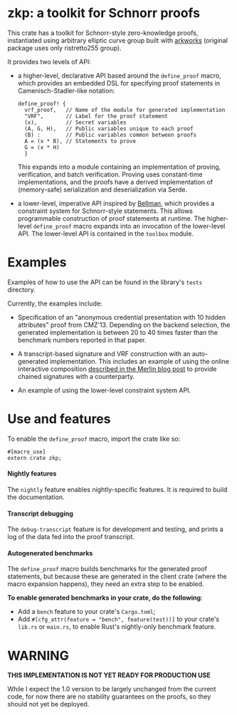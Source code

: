# zkp: a toolkit for Schnorr proofs

This crate has a toolkit for Schnorr-style zero-knowledge proofs,
instantiated using arbitrary elliptic curve group built with [arkworks] 
(original package uses only ristretto255 group).

It provides two levels of API:

* a higher-level, declarative API based around the `define_proof` macro,
  which provides an embedded DSL for specifying proof statements in
  Camenisch-Stadler-like notation:
  ```
  define_proof! {
    vrf_proof,   // Name of the module for generated implementation
    "VRF",       // Label for the proof statement
    (x),         // Secret variables
    (A, G, H),   // Public variables unique to each proof
    (B) :        // Public variables common between proofs
    A = (x * B), // Statements to prove
    G = (x * H) 
    }
  ```
  This expands into a module containing an implementation of proving,
  verification, and batch verification.  Proving uses constant-time
  implementations, and the proofs have a derived implementation of
  (memory-safe) serialization and deserialization via Serde.

* a lower-level, imperative API inspired by [Bellman][bellman], which
  provides a constraint system for Schnorr-style statements.  This
  allows programmable construction of proof statements at runtime.  The
  higher-level `define_proof` macro expands into an invocation of the
  lower-level API.
  The lower-level API is contained in the `toolbox` module.

# Examples

Examples of how to use the API can be found in the library's `tests`
directory.

Currently, the examples include:

* Specification of an "anonymous credential presentation with 10 hidden
  attributes" proof from CMZ'13.  Depending on the backend selection, the
  generated implementation is between 20 to 40 times faster than the benchmark
  numbers reported in that paper.

* A transcript-based signature and VRF construction with an auto-generated
  implementation.  This includes an example of using the online interactive
  composition [described in the Merlin blog post][merlin_blog] to provide chained
  signatures with a counterparty.

* An example of using the lower-level constraint system API.


# Use and features

To enable the `define_proof` macro, import the crate like so:
```
#[macro_use]
extern crate zkp;
```

#### Nightly features

The `nightly` feature enables nightly-specific features.  It is required
to build the documentation.


#### Transcript debugging

The `debug-transcript` feature is for development and testing, and
prints a log of the data fed into the proof transcript.

#### Autogenerated benchmarks

The `define_proof` macro builds benchmarks for the generated proof
statements, but because these are generated in the client crate (where
the macro expansion happens), they need an extra step to be enabled.

**To enable generated benchmarks in your crate, do the following**:

* Add a `bench` feature to your crate's `Cargo.toml`;
* Add `#[cfg_attr(feature = "bench", feature(test))]` to your crate's
  `lib.rs` or `main.rs`, to enable Rust's nightly-only benchmark
  feature.

# WARNING

**THIS IMPLEMENTATION IS NOT YET READY FOR PRODUCTION USE**

While I expect the 1.0 version to be largely unchanged from the current
code, for now there are no stability guarantees on the proofs, so they
should not yet be deployed.

[arkworks]: https://arkworks.rs/
[bellman]: https://github.com/zkcrypto/bellman
[merlin_blog]: https://medium.com/@hdevalence/merlin-flexible-composable-transcripts-for-zero-knowledge-proofs-28d9fda22d9a

